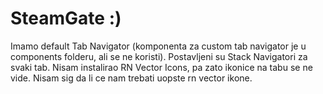 # SteamGate :)

Imamo default Tab Navigator (komponenta za custom tab navigator je u components folderu, ali se ne koristi).
Postavljeni su Stack Navigatori za svaki tab.
Nisam instalirao RN Vector Icons, pa zato ikonice na tabu se ne vide. Nisam sig da li ce nam trebati uopste rn vector ikone.
